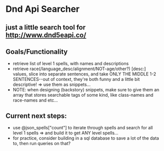 # Dnd Api Searcher
## just a little search tool for http://www.dnd5eapi.co/

## Goals/Functionality
* retrieve list of level 1 spells, with names and descriptions
* retrieve race(/language_desc/alignment/NOT-age/other?) [desc:] values, slice into separate sentences, and take ONLY THE MIDDLE 1-2 SENTENCES--out of context, they're both funny and a little bit descriptive! => use them as snippets...
* NOTE: when designing (backstory) snippets, make sure to give them an array that stores searchable tags of some kind, like class-names and race-names and etc...

## Current next steps:
* use @json_spells["count"] to iterate through spells and search
for all level 1 spells => and build it to get ANY level spells...
* for practice, consider building in a sql database to save a lot of the data to, then run queries on that?
